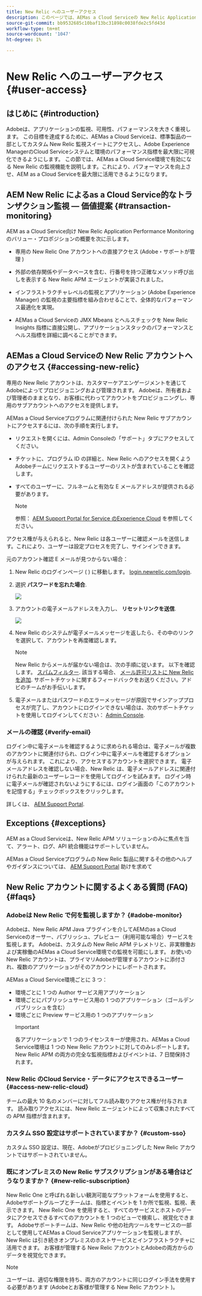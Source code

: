 ```yaml
---
title: New Relic へのユーザーアクセス
description: このページでは、AEMas a Cloud Serviceの New Relic Application Performance Monitoring について説明します
source-git-commit: bb9532685c10baf13bc31898c0038fde2c5fd43d
workflow-type: tm+mt
source-wordcount: '1047'
ht-degree: 1%

---
```



# New Relic へのユーザーアクセス {#user-access}

## はじめに {#introduction}

Adobeは、アプリケーションの監視、可用性、パフォーマンスを大きく重視します。 この目標を達成するために、AEMas a Cloud Serviceは、標準製品の一部としてカスタム New Relic 監視スイートにアクセスし、Adobe Experience ManagerのCloud Serviceシステムと環境のパフォーマンス指標を最大限に可視化できるようにします。 この節では、AEMas a Cloud Service環境で有効になる New Relic の監視機能を説明します。これにより、パフォーマンスを向上させ、AEM as a Cloud Serviceを最大限に活用できるようになります。

## AEM New Relic によるas a Cloud Service的なトランザクション監視 — 価値提案 {#transaction-monitoring}

AEM as a Cloud Service向け New Relic Application Performance Monitoring のバリュー・プロポジションの概要を次に示します。

* 専用の New Relic One アカウントへの直接アクセス (Adobe・サポートが管理 )

* 外部の依存関係やデータベースを含む、行番号を持つ正確なメソッド呼び出しを表示する New Relic APM エージェントが実装されました。

* インフラストラクチャレベルの監視とアプリケーション (Adobe Experience Manager) の監視の主要指標を組み合わせることで、全体的なパフォーマンス最適化を実現。

* AEMas a Cloud Serviceの JMX Mbeans とヘルスチェックを New Relic Insights 指標に直接公開し、アプリケーションスタックのパフォーマンスとヘルス指標を詳細に調べることができます。

## AEMas a Cloud Serviceの New Relic アカウントへのアクセス {#accessing-new-relic}

専用の New Relic アカウントは、カスタマーケアエンゲージメントを通じてAdobeによってプロビジョニングおよび管理されます。 Adobeは、所有者および管理者のままとなり、お客様に代わってアカウントをプロビジョニングし、専用のサブアカウントへのアクセスを提供します。

AEMas a Cloud Serviceプログラムに関連付けられた New Relic サブアカウントにアクセスするには、次の手順を実行します。

* リクエストを開くには、Admin Consoleの「サポート」タブにアクセスしてください。
* チケットに、プログラム ID の詳細と、New Relic へのアクセスを開くようAdobeチームにリクエストするユーザーのリストが含まれていることを確認します。
* すべてのユーザーに、フルネームと有効な E メールアドレスが提供される必要があります。

   >[!NOTE]
   >参照： [AEM Support Portal for Service のExperience Cloud](https://helpx.adobe.com/jp/enterprise/using/support-for-experience-cloud.html) を参照してください。

アクセス権が与えられると、New Relic は各ユーザーに確認メールを送信します。これにより、ユーザーは設定プロセスを完了し、サインインできます。

元のアカウント確認 E メールが見つからない場合：

1. New Relic のログインページ ( ) に移動します。 [login.newrelic.com/login](https://login.newrelic.com/login).

1. 選択 **パスワードを忘れた場合**.

   ![](/help/implementing/cloud-manager/assets/new-relic/newrelic-1.png)

1. アカウントの電子メールアドレスを入力し、 **リセットリンクを送信**.

   ![](/help/implementing/cloud-manager/assets/new-relic/newrelic-2.png)

1. New Relic のシステムが電子メールメッセージを返したら、その中のリンクを選択して、アカウントを再度確認します。

   >[!NOTE]
   >New Relic からメールが届かない場合は、次の手順に従います。
   >以下を確認します。 [スパムフィルター](https://docs.newrelic.com/docs/accounts/accounts-billing/account-setup/create-your-new-relic-account/). 該当する場合、 [メール許可リストに New Relic を追加](https://docs.newrelic.com/docs/accounts/accounts/account-maintenance/account-email-settings/#email-whitelist).
   >サポートチケットに関するフィードバックをお送りください。アドビのチームがお手伝いします。

1. 電子メールまたはパスワードのエラーメッセージが原因でサインアッププロセスが完了し、アカウントにログインできない場合は、次のサポートチケットを使用してログインしてください： [Admin Console](https://adminconsole.adobe.com/).

### メールの確認 {#verify-email}

ログイン中に電子メールを確認するように求められる場合は、電子メールが複数のアカウントに関連付けられ、ログイン中に電子メールを確認するオプションが与えられます。 これにより、アクセスするアカウントを選択できます。 電子メールアドレスを確認しない場合、New Relic は、電子メールアドレスに関連付けられた最新のユーザーレコードを使用してログインを試みます。 ログイン時に電子メールが確認されないようにするには、ログイン画面の「このアカウントを記憶する」チェックボックスをクリックします。

詳しくは、 [AEM Support Portal](https://helpx.adobe.com/enterprise/using/support-for-experience-cloud.html).

## Exceptions {#exceptions}

AEM as a Cloud Serviceは、New Relic APM ソリューションのみに焦点を当て、アラート、ログ、API 統合機能はサポートしていません。

AEMas a Cloud Serviceプログラムの New Relic 製品に関するその他のヘルプやガイダンスについては、 [AEM Support Portal](https://helpx.adobe.com/enterprise/using/support-for-experience-cloud.html) 助けを求めて

## New Relic アカウントに関するよくある質問 (FAQ) {#faqs}

### Adobeは New Relic で何を監視しますか？ {#adobe-monitor}

Adobeは、New Relic APM Java プラグインを介してAEMのas a Cloud Serviceのオーサー、パブリッシュ、プレビュー（利用可能な場合）サービスを監視します。 Adobeは、カスタムの New Relic APM テレメトリと、非実稼働および実稼働のAEMas a Cloud Service環境での監視を可能にします。 お使いの New Relic アカウントは、プライマリAdobeが管理するアカウントに添付され、複数のアプリケーションがそのアカウントにレポートされます。

AEMas a Cloud Service環境ごとに 3 つ：

* 環境ごとに 1 つの Author サービス用アプリケーション
* 環境ごとにパブリッシュサービス用の 1 つのアプリケーション（ゴールデンパブリッシュを含む）
* 環境ごとに Preview サービス用の 1 つのアプリケーション
   >[!IMPORTANT]
   >各アプリケーションで 1 つのライセンスキーが使用され、AEMas a Cloud Service環境は 1 つの New Relic アカウントに対してのみレポートします。 New Relic APM の両方の完全な監視指標およびイベントは、7 日間保持されます。

### New Relic のCloud Service・データにアクセスできるユーザー {#access-new-relic-cloud}

チームの最大 10 名のメンバーに対してフル読み取りアクセス権が付与されます。 読み取りアクセスには、New Relic エージェントによって収集されたすべての APM 指標が含まれます。

### カスタム SSO 設定はサポートされていますか？ {#custom-sso}

カスタム SSO 設定は、現在、Adobeがプロビジョニングした New Relic アカウントではサポートされていません。

### 既にオンプレミスの New Relic サブスクリプションがある場合はどうなりますか？ {#new-relic-subscription}

New Relic One と呼ばれる新しい観測可能なプラットフォームを使用すると、Adobeサポートグループとチームは、指標とイベントを 1 か所で監視、監視、表示できます。 New Relic One を使用すると、すべてのサービスとホストのデータにアクセスできるすべてのアカウントを 1 つのビューで検索し、視覚化できます。 Adobeサポートチームは、New Relic や他の社内ツールをサービスの一部として使用してAEMas a Cloud Serviceアプリケーションを監視しますが、New Relic は引き続きオンプレミスのホストサービスとインフラストラクチャに活用できます。 お客様が管理する New Relic アカウントとAdobeの両方からのデータを視覚化できます。

>[!NOTE]
>ユーザーは、適切な権限を持ち、両方のアカウントに同じログイン手法を使用する必要があります (Adobeとお客様が管理する New Relic アカウント )。


